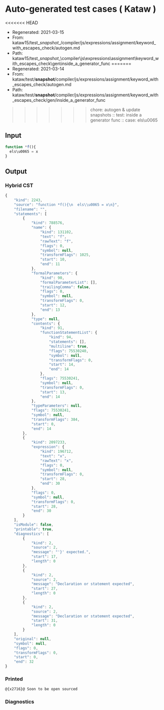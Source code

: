 # Auto-generated test cases ( Kataw )
<<<<<<< HEAD
- Regenerated: 2021-03-15
- From: kataw15/test\__snapshot__/compiler/js/expressions/assignment/keyword_with_escapes_check/autogen.md
- Path: kataw15/test\__snapshot__\compiler\js\expressions\assignment\keyword_with_escapes_check\gen\inside_a_generator_func
=======
- Regenerated: 2021-03-14
- From: kataw/test/__snapshot__/compiler/js/expressions/assignment/keyword_with_escapes_check/autogen.md
- Path: kataw/test/__snapshot__/compiler/js/expressions/assignment/keyword_with_escapes_check/gen/inside_a_generator_func
>>>>>>> chore: autogen & update snapshots
> :: test: inside a generator func
> :: case: els\u0065
## Input

`````js
function *f(){
  els\u0065 = x
}
`````

## Output

### Hybrid CST

```javascript
{
    "kind": 2243,
    "source": "function *f(){\n  els\\u0065 = x\n}",
    "filename": "",
    "statements": [
        {
            "kind": 788576,
            "name": {
                "kind": 131102,
                "text": "f",
                "rawText": "f",
                "flags": 0,
                "symbol": null,
                "transformFlags": 1025,
                "start": 10,
                "end": 11
            },
            "formalParameters": {
                "kind": 90,
                "formalParameterList": [],
                "trailingComma": false,
                "flags": 0,
                "symbol": null,
                "transformFlags": 0,
                "start": 12,
                "end": 13
            },
            "type": null,
            "contents": {
                "kind": 91,
                "functionStatementList": {
                    "kind": 94,
                    "statements": [],
                    "multiline": true,
                    "flags": 75530240,
                    "symbol": null,
                    "transformFlags": 0,
                    "start": 14,
                    "end": 14
                },
                "flags": 75530241,
                "symbol": null,
                "transformFlags": 0,
                "start": 13,
                "end": 14
            },
            "typeParameters": null,
            "flags": 75530241,
            "symbol": null,
            "transformFlags": 384,
            "start": 0,
            "end": 14
        },
        {
            "kind": 2097233,
            "expression": {
                "kind": 196712,
                "text": "x",
                "rawText": "x",
                "flags": 0,
                "symbol": null,
                "transformFlags": 0,
                "start": 28,
                "end": 30
            },
            "flags": 0,
            "symbol": null,
            "transformFlags": 0,
            "start": 28,
            "end": 30
        }
    ],
    "isModule": false,
    "printable": true,
    "diagnostics": [
        {
            "kind": 2,
            "source": 2,
            "message": "'}' expected.",
            "start": 17,
            "length": 0
        },
        {
            "kind": 2,
            "source": 2,
            "message": "Declaration or statement expected",
            "start": 27,
            "length": 0
        },
        {
            "kind": 2,
            "source": 2,
            "message": "Declaration or statement expected",
            "start": 31,
            "length": 0
        }
    ],
    "original": null,
    "symbol": null,
    "flags": 0,
    "transformFlags": 0,
    "start": 0,
    "end": 32
}
```

### Printed

```javascript
@{x2716}@ Soon to be open sourced
```

### Diagnostics

```javascript

```

